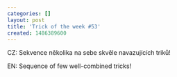 ```yaml
---
categories: []
layout: post
title: 'Trick of the week #53'
created: 1486389600
---
```

CZ: Sekvence několika na sebe skvěle navazujících triků!<br />
EN: Sequence of few well-combined tricks!<br />
<br />
<div class="youtube-player" data-id="g7NSgD1w_3w"></div>
